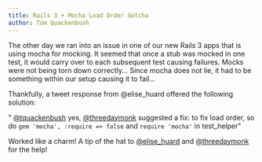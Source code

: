 ```yaml
---
title: Rails 3 + Mocha Load Order Gotcha
author: Tom Quackenbush
---
```

The other day we ran into an issue in one of our new Rails 3 apps that is using mocha for mocking. It seemed that once a stub was mocked in one test, it would carry over to each subsequent test causing failures.
 Mocks were not being torn down correctly...
 Since mocha does not lie, it had to be something within our setup causing it to fail...

 Thankfully, a tweet response from @elise_huard offered the following solution:

 " [@tquackenbush](http://www.twitter.com/tquackenbush) yes, [@threedaymonk](http://www.twitter.com/threedaymonk) suggested a fix: to fix load order, so do `gem 'mocha', :require => false` and `require 'mocha'` in test_helper"

 Worked like a charm!
 A tip of the hat to [@elise_huard](http://www.twitter.com/elise_huard) and [@threedaymonk](http://www.twitter.com/threedaymonk) for the help!
